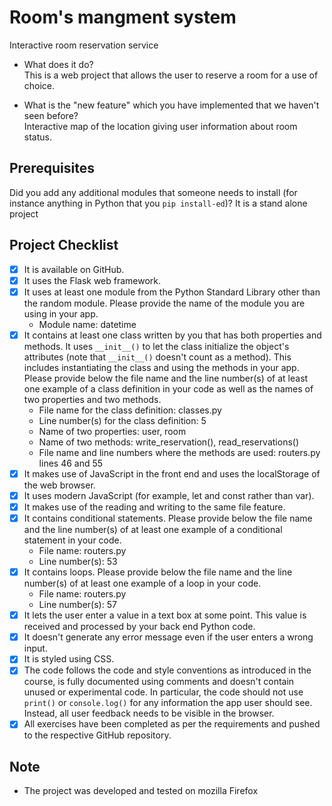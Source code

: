 # Room's mangment system
Interactive room reservation service

- What does it do?  
  This is a web project that allows the user to reserve a room for a use of choice.

- What is the "new feature" which you have implemented that we haven't seen before?  
  Interactive map of the location giving user information about room status.

## Prerequisites
Did you add any additional modules that someone needs to install (for instance anything in Python that you `pip install-ed`)? 
It is a stand alone project

## Project Checklist
- [x] It is available on GitHub.
- [x] It uses the Flask web framework.
- [x] It uses at least one module from the Python Standard Library other than the random module.
  Please provide the name of the module you are using in your app.
  - Module name: datetime
- [x] It contains at least one class written by you that has both properties and methods. It uses `__init__()` to let the class initialize the object's attributes (note that  `__init__()` doesn't count as a method). This includes instantiating the class and using the methods in your app. Please provide below the file name and the line number(s) of at least one example of a class definition in your code as well as the names of two properties and two methods.
  - File name for the class definition: classes.py
  - Line number(s) for the class definition: 5
  - Name of two properties: user, room
  - Name of two methods: write_reservation(), read_reservations()
  - File name and line numbers where the methods are used: routers.py lines 46 and 55
- [x] It makes use of JavaScript in the front end and uses the localStorage of the web browser.
- [x] It uses modern JavaScript (for example, let and const rather than var).
- [x] It makes use of the reading and writing to the same file feature.
- [x] It contains conditional statements. Please provide below the file name and the line number(s) of at least
  one example of a conditional statement in your code.
  - File name: routers.py
  - Line number(s): 53
- [x] It contains loops. Please provide below the file name and the line number(s) of at least
  one example of a loop in your code.
  - File name: routers.py
  - Line number(s): 57
- [x] It lets the user enter a value in a text box at some point.
  This value is received and processed by your back end Python code.
- [x] It doesn't generate any error message even if the user enters a wrong input.
- [x] It is styled using CSS.
- [x] The code follows the code and style conventions as introduced in the course, is fully documented using comments and doesn't contain unused or experimental code. 
  In particular, the code should not use `print()` or `console.log()` for any information the app user should see. Instead, all user feedback needs to be visible in the browser.  
- [x] All exercises have been completed as per the requirements and pushed to the respective GitHub repository.

## Note
- The project was developed and tested on mozilla Firefox
